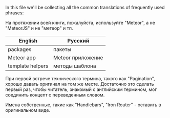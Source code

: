 In this file we'll be collecting all the common translations of frequently used phrases:

На протяжении всей книги, пожалуйста, используйте "Meteor", а не "MeteorJS" и не
"метеор" и тп.

| English  | Русский |
| ------------- | ------------- |
| packages  | пакеты  |
| Meteor app  | Meteor приложение  |
| template helpers | методы шаблона |


При первой встрече технического термина, такого как "Pagination", хорошо давать
оригинал на том же месте. Достаточно это сделать первый раз, чтобы читатель,
знакомый с английским термином, мог соединить концепт с переведенным словом.

Имена собственные, такие как "Handlebars", "Iron Router" - оставить в
оригинальном виде.

